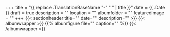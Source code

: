 +++
title = "{{ replace .TranslationBaseName "-" " " | title }}"
date = {{ .Date }}
draft = true
description = ""
location = ""
albumfolder = ""
featuredimage = ""
+++
{{< sectionheader 
    title="" 
    date="" 
    description=""
    >}}
{{< albumwrapper >}}
{{% albumfigure file="" caption="" %}}
{{< /albumwrapper >}}